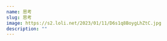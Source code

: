 ```yaml
---
name: 思考
slug: 思考
image: https://s2.loli.net/2023/01/11/D6s1q8BoygLhZtC.jpg
description: ""
---
```

